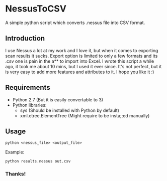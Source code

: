 # NessusToCSV
A simple python script which converts .nessus file into CSV format.



## Introduction
I use Nessus a lot at my work and I love it, but when it comes to exporting scan results it sucks. Export option is limited to only a few formats and its .csv one is pain in the a** to import into Excel.  I wrote this script a while ago, it took me about 10 mins, but I used it ever since.
It's not perfect, but it is very easy to add more features and attributes to it. I hope you like it :)



## Requirements
- Python 2.7 (But it is easily convertable to 3)
- Python libraries:
  - sys (Should be installed with Python by default)
  - xml.etree.ElementTree (Might require to be insta;;ed manually)



## Usage
```
python <nessus_file> <output_file>
```
Example:
```
python results.nessus out.csv
```



### Thanks!
